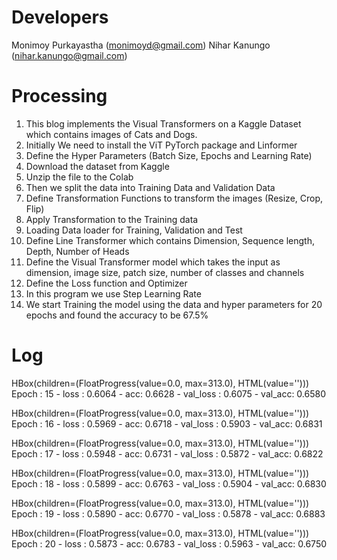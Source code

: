 Developers
=============

Monimoy Purkayastha (monimoyd@gmail.com)
Nihar Kanungo (nihar.kanungo@gmail.com)


Processing
===========

1.	This blog implements the Visual Transformers on a Kaggle Dataset which contains images of Cats and Dogs.
2.	Initially We need to install the ViT PyTorch package and Linformer 
3.	Define the Hyper Parameters (Batch Size, Epochs and Learning Rate)
4.	Download the dataset from Kaggle 
5.	Unzip the file to the Colab 
6.	Then we split the data into Training Data and Validation Data
7.	Define Transformation Functions to transform the images (Resize, Crop, Flip)
8.	Apply Transformation to the Training data
9.	Loading Data loader for Training, Validation and Test 
10.	Define Line Transformer which contains Dimension, Sequence length, Depth, Number of Heads
11.	Define the Visual Transformer model which takes the input as dimension, image size, patch size, number of classes and channels 
12.	Define the Loss function and Optimizer 
13.	In this program we use Step Learning Rate
14.	We start Training the model using the data and hyper parameters for 20 epochs and found the accuracy to be 67.5% 


Log
======
HBox(children=(FloatProgress(value=0.0, max=313.0), HTML(value='')))
Epoch : 15 - loss : 0.6064 - acc: 0.6628 - val_loss : 0.6075 - val_acc: 0.6580

HBox(children=(FloatProgress(value=0.0, max=313.0), HTML(value='')))
Epoch : 16 - loss : 0.5969 - acc: 0.6718 - val_loss : 0.5903 - val_acc: 0.6831

HBox(children=(FloatProgress(value=0.0, max=313.0), HTML(value='')))
Epoch : 17 - loss : 0.5948 - acc: 0.6731 - val_loss : 0.5872 - val_acc: 0.6822

HBox(children=(FloatProgress(value=0.0, max=313.0), HTML(value='')))
Epoch : 18 - loss : 0.5899 - acc: 0.6763 - val_loss : 0.5904 - val_acc: 0.6830

HBox(children=(FloatProgress(value=0.0, max=313.0), HTML(value='')))
Epoch : 19 - loss : 0.5890 - acc: 0.6770 - val_loss : 0.5878 - val_acc: 0.6883

HBox(children=(FloatProgress(value=0.0, max=313.0), HTML(value='')))
Epoch : 20 - loss : 0.5873 - acc: 0.6783 - val_loss : 0.5963 - val_acc: 0.6750 

